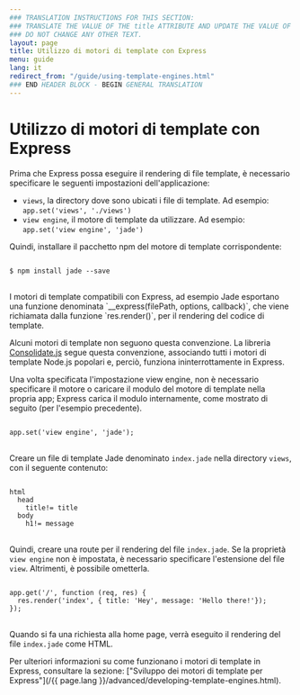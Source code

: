 ```yaml
---
### TRANSLATION INSTRUCTIONS FOR THIS SECTION:
### TRANSLATE THE VALUE OF THE title ATTRIBUTE AND UPDATE THE VALUE OF THE lang ATTRIBUTE. 
### DO NOT CHANGE ANY OTHER TEXT. 
layout: page
title: Utilizzo di motori di template con Express
menu: guide
lang: it
redirect_from: "/guide/using-template-engines.html"
### END HEADER BLOCK - BEGIN GENERAL TRANSLATION
---
```


# Utilizzo di motori di template con Express

Prima che Express possa eseguire il rendering di file template, è necessario specificare le seguenti impostazioni dell'applicazione:

* `views`, la directory dove sono ubicati i file di template. Ad esempio: `app.set('views', './views')`
* `view engine`, il motore di template da utilizzare. Ad esempio: `app.set('view engine', 'jade')`

Quindi, installare il pacchetto npm del motore di template corrispondente:

<pre>
<code class="language-sh" translate="no">
$ npm install jade --save
</code>
</pre>

<div class="doc-box doc-notice" markdown="1">
I motori di template compatibili con Express, ad esempio Jade esportano una funzione denominata `__express(filePath, options, callback)`, che viene richiamata dalla funzione `res.render()`, per il rendering del codice di template.

Alcuni motori di template non seguono questa convenzione. La libreria [Consolidate.js](https://www.npmjs.org/package/consolidate) segue questa convenzione, associando tutti i motori di template Node.js popolari e, perciò, funziona ininterrottamente in Express.
</div>

Una volta specificata l'impostazione view engine, non è necessario specificare il motore o caricare il modulo del motore di template nella propria app; Express carica il modulo internamente, come mostrato di seguito (per l'esempio precedente).

<pre>
<code class="language-javascript" translate="no">
app.set('view engine', 'jade');
</code>
</pre>

Creare un file di template Jade denominato `index.jade` nella directory `views`, con il seguente contenuto:

<pre>
<code class="language-javascript" translate="no">
html
  head
    title!= title
  body
    h1!= message
</code>
</pre>

Quindi, creare una route per il rendering del file `index.jade`. Se la proprietà `view engine` non è impostata, è necessario specificare l'estensione del file `view`. Altrimenti, è possibile ometterla.

<pre>
<code class="language-javascript" translate="no">
app.get('/', function (req, res) {
  res.render('index', { title: 'Hey', message: 'Hello there!'});
});
</code>
</pre>

Quando si fa una richiesta alla home page, verrà eseguito il rendering del file `index.jade` come HTML.

Per ulteriori informazioni su come funzionano i motori di template in Express, consultare la sezione: ["Sviluppo dei motori di template per Express"](/{{ page.lang }}/advanced/developing-template-engines.html).
